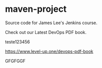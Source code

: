 # maven-project
Source code for James Lee's Jenkins course.

Check out our Latest DevOps PDF book.

teste123456

https://www.level-up.one/devops-pdf-book

GFGFGGF

